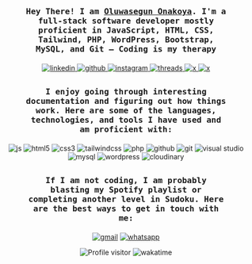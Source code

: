 <h3 style="margin: 50px 50px 20px 50px" align="center">
        <samp>Hey There! I am
                <b><a target="_blank" href="https://www.google.com/search?q=thesegunonakoya">Oluwasegun Onakoya</a></b>. I'm a full-stack software developer mostly proficient in JavaScript, HTML, CSS, Tailwind, PHP, WordPress, Bootstrap, MySQL, and Git — Coding is my therapy
        </samp>
</h3>

<p align="center" style="margin: 0 0 30px 0">
 <a href="#" target="blank">
  <img src="https://img.shields.io/badge/LinkedIn-0077B5?style=for-the-badge&logo=linkedin&logoColor=white" alt="linkedin" />
 </a>
 <a href="#" target="blank">
  <img src="https://img.shields.io/badge/GitHub-000000?style=for-the-badge&logo=github&logoColor=white" alt="github" />
 </a>
 <a href="#" target="blank">
  <img src="https://img.shields.io/badge/Instagram-E4405F?style=for-the-badge&logo=instagram&logoColor=white" alt="instagram" />
 </a>
 <a href="#" target="blank">
  <img src="https://img.shields.io/badge/Threads-000000?style=for-the-badge&logo=Threads&logoColor=white" alt="threads" />
 </a>
 <a href="#" target="blank">
  <img src="https://img.shields.io/badge/Twitter-1DA1F2?style=for-the-badge&logo=twitter&logoColor=white" alt="x" />
 </a>
 <a href="#" target="blank">
  <img src="" alt="x" />
 </a>
 <!-- <a href="#" target="blank">
  <img src="" alt="" />
 </a> -->
 </p>

<h3 style="margin: 30px 50px 20px 50px" align="center">
        <samp>I enjoy going through interesting documentation and figuring out how things work. Here are some of the languages, technologies, and tools I have used and am proficient with:
        </samp>
</h3>
  <p align="center" style="margin: 0 0 30px 0">
  <img src="https://img.shields.io/badge/JavaScript-323330?style=for-the-badge&logo=javascript&logoColor=F7DF1E" alt="js" />
  <img src="https://img.shields.io/badge/HTML5-E34F26?style=for-the-badge&logo=html5&logoColor=white" alt="html5" />
  <img src="https://img.shields.io/badge/CSS3-1572B6?style=for-the-badge&logo=css3&logoColor=white" alt="css3" />
  <img src="https://img.shields.io/badge/Tailwind_CSS-092749?style=for-the-badge&logo=tailwindcss" alt="tailwindcss" />
  <img src="https://img.shields.io/badge/PHP-777BB4?style=for-the-badge&logo=php&logoColor=white" alt="php" />
  <img src="https://img.shields.io/badge/GitHub-000000?style=for-the-badge&logo=github&logoColor=white" alt="github" />
  <img src="https://img.shields.io/badge/GIT-E44C30?style=for-the-badge&logo=git&logoColor=white" alt="git" />
  <img src="https://img.shields.io/badge/Visual_Studio-5C2D91?style=for-the-badge&logo=visual%20studio&logoColor=white" alt="visual studio" />
  <img src="https://img.shields.io/badge/MySQL-005C84?style=for-the-badge&logo=mysql&logoColor=white" alt="mysql" />
  <img src="https://img.shields.io/badge/Wordpress-21759B?style=for-the-badge&logo=wordpress&logoColor=white" alt="wordpress" />
  <img src="https://img.shields.io/badge/Cloudinary-3448C5?style=for-the-badge&logo=Cloudinary&logoColor=white" alt="cloudinary" />
  <!-- <img src="" alt="" /> -->
 </p>

<h3 style="margin: 30px 50px 20px 50px" align="center">
        <samp>If I am not coding, I am probably blasting my Spotify playlist or completing another level in Sudoku. Here are the best ways to get in touch with me:
        </samp>
</h3>
  <p align="center">
  <a target="blank" href="mailto:thesegunonakoya@gmail.com"><img src="https://img.shields.io/badge/Gmail-D14836?style=for-the-badge&logo=gmail&logoColor=white" alt="gmail" /></a>
  <a target="blank" href="#"><img src="https://img.shields.io/badge/WhatsApp-25D366?style=for-the-badge&logo=whatsapp&logoColor=white" alt="whatsapp" /></a>
  </p>

  <p align="center"><img src="https://komarev.com/ghpvc/?username=thesegunonakoya&label=Visitors&color=grey&style=for-the-badge&base=50" alt="Profile visitor" /> <img src="https://img.shields.io/badge/WakaTime-000000?style=for-the-badge&logo=WakaTime&logoColor=white" alt="wakatime" /></p>